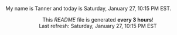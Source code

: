 My name is Tanner and today is Saturday, January 27, 10:15 PM EST.

<p align="center">This <i>README</i> file is generated <b>every 3 hours</b>!</br>Last refresh: Saturday, January 27, 10:15 PM EST<br /></p>
